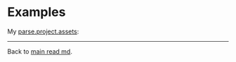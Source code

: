 # Examples

My [parse.project.assets](https://github.com/jrcs3/parse.project.assets):

---
Back to [main read md](readme.md).
